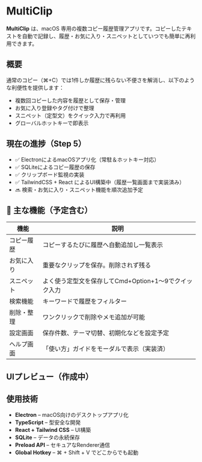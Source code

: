 # MultiClip

**MultiClip** は、macOS 専用の複数コピー履歴管理アプリです。コピーしたテキストを自動で記録し、履歴・お気に入り・スニペットとしていつでも簡単に再利用できます。

## 概要

通常のコピー（⌘+C）では1件しか履歴に残らない不便さを解消し、以下のような利便性を提供します：

- 複数回コピーした内容を履歴として保存・管理
- お気に入り登録やタグ付けで整理
- スニペット（定型文）をクイック入力で再利用
- グローバルホットキーで即表示

## 現在の進捗（Step 5）

- ✅ ElectronによるmacOSアプリ化（常駐＆ホットキー対応）
- ✅ SQLiteによるコピー履歴の保存
- ✅ クリップボード監視の実装
- ✅ TailwindCSS + React によるUI構築中（履歴一覧画面まで実装済み）
- 🔜 検索・お気に入り・スニペット機能を順次追加予定

## 🎯 主な機能（予定含む）

| 機能            | 説明 |
|-----------------|------|
| コピー履歴   | コピーするたびに履歴へ自動追加し一覧表示 |
| お気に入り   | 重要なクリップを保存。削除されず残る |
| スニペット   | よく使う定型文を保存してCmd+Option+1〜9でクイック入力 |
| 検索機能     | キーワードで履歴をフィルター |
| 削除・整理   | ワンクリックで削除やメモ追加が可能 |
| 設定画面     | 保存件数、テーマ切替、初期化などを設定予定 |
| ヘルプ画面   | 「使い方」ガイドをモーダルで表示（実装済） |

## UIプレビュー（作成中）

<!-- <img src="./docs/screenshot.png" alt="MultiClip UI preview" width="600"/> -->

## 使用技術

- **Electron** – macOS向けのデスクトップアプリ化
- **TypeScript** – 型安全な開発
- **React + Tailwind CSS** – UI構築
- **SQLite** – データの永続保存
- **Preload API** – セキュアなRenderer通信
- **Global Hotkey** – ⌘ + Shift + V でどこからでも起動